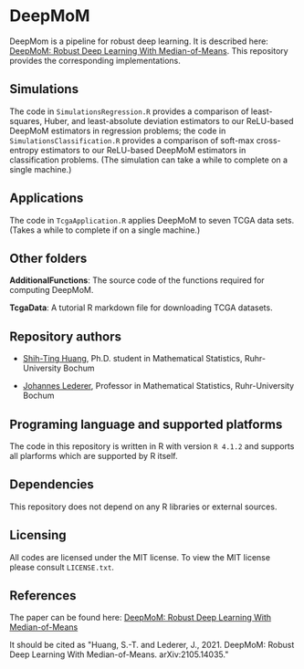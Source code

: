# DeepMoM

DeepMom is a pipeline for robust deep learning.
It is described here: [DeepMoM: Robust Deep Learning With Median-of-Means](https://arxiv.org/abs/2105.14035).
This repository provides the corresponding implementations.

## Simulations

The code in `SimulationsRegression.R` provides a comparison of least-squares, Huber, and least-absolute deviation estimators to our ReLU-based DeepMoM estimators in regression problems;
the code in `SimulationsClassification.R` provides a comparison of soft-max cross-entropy estimators to our ReLU-based DeepMoM estimators in classification problems. (The simulation can take a while to complete on a single machine.)

## Applications

The code in `TcgaApplication.R` applies DeepMoM to seven TCGA data sets. (Takes a while to complete if on a single machine.)

## Other folders

**AdditionalFunctions**: The source code of the functions required for computing DeepMoM.

**TcgaData**: A tutorial R markdown file for downloading TCGA datasets.   

## Repository authors 

* [Shih-Ting Huang](https://johanneslederer.com/team/), Ph.D. student in Mathematical Statistics, Ruhr-University Bochum

* [Johannes Lederer](https://johanneslederer.com), Professor in Mathematical Statistics, Ruhr-University Bochum

## Programing language and supported platforms

The code in this repository is written in R with version `R 4.1.2` and supports all plarforms which are supported by R itself.

## Dependencies

This repository does not depend on any R libraries or external sources.

## Licensing

All codes are licensed under the MIT license. To
view the MIT license please consult `LICENSE.txt`.

## References
 The paper can be found here: [DeepMoM: Robust Deep Learning With Median-of-Means](https://arxiv.org/abs/2105.14035)
 
 It should be cited as "Huang, S.-T. and Lederer, J., 2021. DeepMoM: Robust Deep Learning With Median-of-Means. arXiv:2105.14035."
